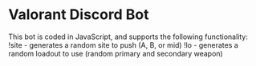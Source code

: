 ﻿# Valorant Discord Bot
 This bot is coded in JavaScript, and supports the following functionality:
!site - generates a random site to push (A, B, or mid)
!lo - generates a random loadout to use (random primary and secondary weapon)

